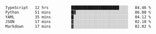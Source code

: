 <!--START_SECTION:waka-->

```txt
TypeScript   12 hrs          █████████████████████░░░░   84.46 %
Python       51 mins         █▓░░░░░░░░░░░░░░░░░░░░░░░   06.00 %
YAML         35 mins         █░░░░░░░░░░░░░░░░░░░░░░░░   04.12 %
JSON         17 mins         ▓░░░░░░░░░░░░░░░░░░░░░░░░   02.10 %
Markdown     17 mins         ▓░░░░░░░░░░░░░░░░░░░░░░░░   02.02 %
```

<!--END_SECTION:waka-->
